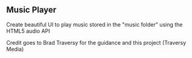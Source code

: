## Music Player

Create beautiful UI to play music stored in the "music folder" using the HTML5 audio API

Credit goes to Brad Traversy for the guidance and this project (Traversy Media)
